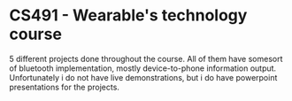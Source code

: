 # CS491 - Wearable's technology course
5 different projects done throughout the course. All of them have somesort of bluetooth 
implementation, mostly device-to-phone information output. Unfortunately i do not have 
live demonstrations, but i do have powerpoint presentations for the projects.
